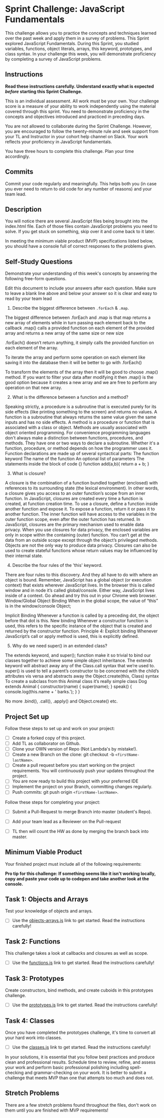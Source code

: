 # Sprint Challenge: JavaScript Fundamentals

This challenge allows you to practice the concepts and techniques learned over the past week and apply them in a survey of problems. This Sprint explored JavaScript Fundamentals. During this Sprint, you studied variables, functions, object literals, arrays, this keyword, prototypes, and class syntax. In your challenge this week, you will demonstrate proficiency by completing a survey of JavaScript problems.

## Instructions

**Read these instructions carefully. Understand exactly what is expected _before_ starting this Sprint Challenge.**

This is an individual assessment. All work must be your own. Your challenge score is a measure of your ability to work independently using the material covered through this sprint. You need to demonstrate proficiency in the concepts and objectives introduced and practiced in preceding days.

You are not allowed to collaborate during the Sprint Challenge. However, you are encouraged to follow the twenty-minute rule and seek support from your TL and Instructor in your cohort help channel on Slack. Your work reflects your proficiency in JavaScript fundamentals.

You have three hours to complete this challenge. Plan your time accordingly.

## Commits

Commit your code regularly and meaningfully. This helps both you (in case you ever need to return to old code for any number of reasons) and your team lead.

## Description

You will notice there are several JavaScript files being brought into the index.html file.  Each of those files contain JavaScript problems you need to solve.  If you get stuck on something, skip over it and come back to it later.

In meeting the minimum viable product (MVP) specifications listed below, you should have a console full of correct responses to the problems given.

## Self-Study Questions

Demonstrate your understanding of this week's concepts by answering the following free-form questions.

Edit this document to include your answers after each question. Make sure to leave a blank line above and below your answer so it is clear and easy to read by your team lead

1. Describe the biggest difference between `.forEach` & `.map`.

The biggest difference between .forEach and .map is that map returns a new array of elements while in turn passing each element back to the callback
.map() calls a provided function on each element of the provided array and returns a new array of the same size or new size
 
.forEach() doesn’t return anything, it simply calls the provided function on each element of the array.
 
To   iterate the array and perform some operation on each element like saving it into the database then it will be better to go with .forEach()
 
To transform the elements of the array then it will be good to choose .map() method. If you want to filter your data after modifying it then .map() is the good option because it creates a new array and we are free to perform any operation on that new array.


2. What is the difference between a function and a method?

Speaking strictly, a procedure is a subroutine that is executed purely for its side effects (like printing something to the screen) and returns no values. 
A function is a subroutine that always returns the same value given the same inputs and has no side effects. 
A method is a procedure or function that is associated with a class or object.  Methods are usually associated with object oriented programming.
For convenience programming languages don't always make a distinction between functions, procedures, and methods. They have one or two ways to declare a subroutine. Whether it's a function, procedure, or method depends on how the programmer uses it.
Function declarations are made up of several syntactical parts:
The function keyword
The name of the function
An optional list of parameters
The statements inside the block of code {}
function add(a,b){ 
 return a + b;
}


3. What is closure?

A closure is the combination of a function bundled together (enclosed) with references to its surrounding state (the lexical environment). In other words, a closure gives you access to an outer function’s scope from an inner function. In JavaScript, closures are created every time a function is created, at function creation time.
To use a closure, define a function inside another function and expose it. To expose a function, return it or pass it to another function.
The inner function will have access to the variables in the outer function scope, even after the outer function has returned.
In JavaScript, closures are the primary mechanism used to enable data privacy. When you use closures for data privacy, the enclosed variables are only in scope within the containing (outer) function. You can’t get at the data from an outside scope except through the object’s privileged methods.
Objects are not the only way to produce data privacy. Closures can also be used to create stateful functions whose return values may be influenced by their internal state.


4. Describe the four rules of the 'this' keyword.

There are four rules to this discovery. And they all have to do with where an object is bound. Remember, JavaScript has a global object (or execution context) that exists wherever JavaScript lives. In the browser this is called window and in node it’s called global/console. Either way, JavaScript lives inside of a context. Go ahead and try this out in your Chrome web browser.
Window/Global Object Binding
When in the global scope, the value of “this” is in the window/console Object;
 
Implicit Binding
Whenever a function is called by a preceding dot, the object before that dot is this.
New binding
Whenever a constructor function is used, this refers to the specific instance of the object that is created and returned by the constructor function.
Principle 4: Explicit binding
Whenever JavaScript’s call or apply method is used, this is explicitly defined.


5. Why do we need super() in an extended class?

The extends keyword, and super(); function make it so trivial to bind our classes together to achieve some simple object inheritance. The extends keyword will abstract away any of the Class.call syntax that we’re used to. super() is used to tell a parent’s constructor to be concerned with the child’s attributes vis versa and abstracts away the Object.create(this, Class) syntax
To create a subclass from this Animal class it’s really simple
class Dog extends Animal {
  constructor(name) {
    super(name);
  }
  speak() {
    console.log(this.name + ' barks.');
  }
}
 
No more .bind(), .call(), .apply() and Object.create() etc.
  

## Project Set up

Follow these steps to set up and work on your project:

- [ ] Create a forked copy of this project.
- [ ] Add TL as collaborator on Github.
- [ ] Clone your OWN version of Repo (Not Lambda's by mistake!).
- [ ] Create a new Branch on the clone: git checkout -b `<firstName-lastName>`.
- [ ] Create a pull request before you start working on the project requirements.  You will continuously push your updates throughout the project.
- [ ] You are now ready to build this project with your preferred IDE
- [ ] Implement the project on your Branch, committing changes regularly.
- [ ] Push commits: git push origin `<firstName-lastName>`.

Follow these steps for completing your project:

- [ ] Submit a Pull-Request to merge <firstName-lastName> Branch into master (student's  Repo).
- [ ] Add your team lead as a Reviewer on the Pull-request
- [ ] TL then will count the HW as done by  merging the branch back into master.


## Minimum Viable Product

Your finished project must include all of the following requirements:

**Pro tip for this challenge: If something seems like it isn't working locally, copy and paste your code up to codepen and take another look at the console.**

## Task 1: Objects and Arrays
Test your knowledge of objects and arrays. 
* [ ] Use the [objects-arrays.js](challenges/objects-arrays.js) link to get started.  Read the instructions carefully!

## Task 2: Functions
This challenge takes a look at callbacks and closures as well as scope. 
* [ ] Use the [functions.js](challenges/functions.js) link to get started. Read the instructions carefully!

## Task 3: Prototypes
Create constructors, bind methods, and create cuboids in this prototypes challenge.
* [ ] Use the [prototypes.js](challenges/prototypes.js) link to get started. Read the instructions carefully!

## Task 4: Classes
Once you have completed the prototypes challenge, it's time to convert all your hard work into classes.
* [ ] Use the [classes.js](challenges/classes.js) link to get started. Read the instructions carefully!

In your solutions, it is essential that you follow best practices and produce clean and professional results. Schedule time to review, refine, and assess your work and perform basic professional polishing including spell-checking and grammar-checking on your work. It is better to submit a challenge that meets MVP than one that attempts too much and does not.

## Stretch Problems

There are a few stretch problems found throughout the files, don't work on them until you are finished with MVP requirements!
